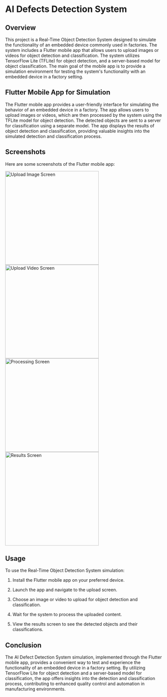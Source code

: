 # AI Defects Detection System

## Overview

This project is a Real-Time Object Detection System designed to simulate the functionality of an embedded device commonly used in factories. The system includes a Flutter mobile app that allows users to upload images or videos for object detection and classification. The system utilizes TensorFlow Lite (TFLite) for object detection, and a server-based model for object classification. The main goal of the mobile app is to provide a simulation environment for testing the system's functionality with an embedded device in a factory setting.

## Flutter Mobile App for Simulation

The Flutter mobile app provides a user-friendly interface for simulating the behavior of an embedded device in a factory. The app allows users to upload images or videos, which are then processed by the system using the TFLite model for object detection. The detected objects are sent to a server for classification using a separate model. The app displays the results of object detection and classification, providing valuable insights into the simulated detection and classification process.

## Screenshots

Here are some screenshots of the Flutter mobile app:

<img src="https://github.com/ahmedaadel/Ai-Defects-Detection-System/assets/101002059/ca04be90-a104-4871-8244-69a4dcf95c9e" alt="Upload Image Screen" width="300"/>
<img src="screenshots/upload_video_screen_resized.png" alt="Upload Video Screen" width="300"/>
<img src="screenshots/processing_screen_resized.png" alt="Processing Screen" width="300"/>
<img src="screenshots/results_screen_resized.png" alt="Results Screen" width="300"/>


## Usage

To use the Real-Time Object Detection System simulation:

1. Install the Flutter mobile app on your preferred device.

2. Launch the app and navigate to the upload screen.

3. Choose an image or video to upload for object detection and classification.

4. Wait for the system to process the uploaded content.

5. View the results screen to see the detected objects and their classifications.

## Conclusion

The AI Defect Detection System simulation, implemented through the Flutter mobile app, provides a convenient way to test and experience the functionality of an embedded device in a factory setting. By utilizing TensorFlow Lite for object detection and a server-based model for classification, the app offers insights into the detection and classification process, contributing to enhanced quality control and automation in manufacturing environments.
